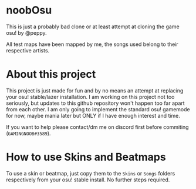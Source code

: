 noobOsu
=======

This is just a probably bad clone or at least attempt at cloning the game osu! by @peppy.

All test maps have been mapped by me, the songs used belong to their respective artists.

# About this project

This project is just made for fun and by no means an attempt at replacing your
osu! stable/lazer installation. I am working on this project not too seriously,
but updates to this github repository won't happen too far apart from each other.
I am only going to implement the standard osu! gamemode for now, maybe mania later
but ONLY if I have enough interest and time.

If you want to help please contact/dm me on discord first before commiting (`GAMINGNOOB#3589`).

# How to use Skins and Beatmaps

To use a skin or beatmap, just copy them to the `Skins` or `Songs` folders respectively
from your osu! stable install. No further steps required.
